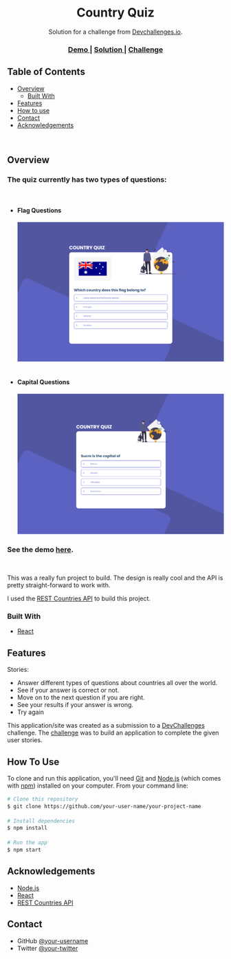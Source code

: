 <!-- Please update value in the {}  -->

<h1 align="center">Country Quiz</h1>

<div align="center">
   Solution for a challenge from  <a href="http://devchallenges.io" target="_blank">Devchallenges.io</a>.
</div>

<div align="center">
  <h3>
    <a href="https://bozgen.github.io/devChallenges/country-quiz">
      Demo
    </a>
    <span> | </span>
    <a href="https://github.com/bozgen/devChallenges/tree/main/country-quiz">
      Solution
    </a>
    <span> | </span>
    <a href="https://devchallenges.io/challenges/Bu3G2irnaXmfwQ8sZkw8">
      Challenge
    </a>
  </h3>
</div>

<!-- TABLE OF CONTENTS -->

## Table of Contents

- [Overview](#overview)
  - [Built With](#built-with)
- [Features](#features)
- [How to use](#how-to-use)
- [Contact](#contact)
- [Acknowledgements](#acknowledgements)



<!-- OVERVIEW -->
<br>

## Overview

### The quiz currently has two types of questions:

<br>

- #### Flag Questions

  ![screenshot](./src/images/screenshot-flag.png)
  <br><br>
- #### Capital Questions

  ![screenshot](./src/images/screenshot-capital.png)


### See the demo [here](https://bozgen.github.io/devChallenges/country-quiz).

<br>

  This was a really fun project to build. The design is really cool and the API is pretty straight-forward to work with.
  
  I used the [REST Countries API](https://restcountries.com/) to build this project. 


### Built With

<!-- This section should list any major frameworks that you built your project using. Here are a few examples.-->
- [React](https://reactjs.org/)

## Features

<!-- List the features of your application or follow the template. Don't share the figma file here :) -->
Stories:

- Answer different types of questions about countries all over the world.
- See if your answer is correct or not.
- Move on to the next question if you are right.
- See your results if your answer is wrong.
- Try again



This application/site was created as a submission to a [DevChallenges](https://devchallenges.io/challenges) challenge. The [challenge](https://devchallenges.io/challenges/Bu3G2irnaXmfwQ8sZkw8) was to build an application to complete the given user stories.


## How To Use

<!-- Example: -->

To clone and run this application, you'll need [Git](https://git-scm.com) and [Node.js](https://nodejs.org/en/download/) (which comes with [npm](http://npmjs.com)) installed on your computer. From your command line:

```bash
# Clone this repository
$ git clone https://github.com/your-user-name/your-project-name

# Install dependencies
$ npm install

# Run the app
$ npm start
```

## Acknowledgements

<!-- This section should list any articles or add-ons/plugins that helps you to complete the project. This is optional but it will help you in the future. For example: -->

- [Node.js](https://nodejs.org/)
- [React](https://reactjs.org/)
- [REST Countries API](https://restcountries.com)

## Contact

- GitHub [@your-username](https://github.com/bozgen)
- Twitter [@your-twitter](https://twitter.com/_bozgen)
